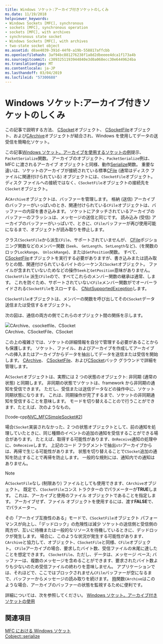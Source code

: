 ```yaml
---
title: Windows ソケット:アーカイブ付きソケットのしくみ
ms.date: 11/19/2018
helpviewer_keywords:
- Windows Sockets [MFC], synchronous
- sockets [MFC], synchronous operation
- sockets [MFC], with archives
- synchronous state socket
- Windows Sockets [MFC], with archives
- two-state socket object
ms.assetid: d8ae4039-391d-44f0-a19b-558817affcbb
ms.openlocfilehash: 3af94bc881276238f1a8d2dbeeee4dca1f173a4b
ms.sourcegitcommit: c3093251193944840e3d0a068ecc30e6449624ba
ms.translationtype: MT
ms.contentlocale: ja-JP
ms.lasthandoff: 03/04/2019
ms.locfileid: "57300688"
---
```

# <a name="windows-sockets-how-sockets-with-archives-work"></a>Windows ソケット:アーカイブ付きソケットのしくみ

この記事で説明する方法、 [CSocket](../mfc/reference/csocket-class.md)オブジェクト、 [CSocketFile](../mfc/reference/csocketfile-class.md)オブジェクト、および[CArchive](../mfc/reference/carchive-class.md)オブジェクトが結合され、Windows を使用してデータの送受信を簡略化ソケット。

この記事[Windows ソケット。アーカイブを使用するソケットの例](../mfc/windows-sockets-example-of-sockets-using-archives.md)提示、`PacketSerialize`関数。 アーカイブのオブジェクト、`PacketSerialize`例は、MFC に渡されるアーカイブ オブジェクトと同様、動作[Serialize](../mfc/reference/cobject-class.md#serialize)関数。 重要な違いは、ソケットのアーカイブが接続されている標準[CFile](../mfc/reference/cfile-class.md) (通常はディスク ファイルに関連付けられている) オブジェクトには、`CSocketFile`オブジェクト。 ディスク ファイルへの接続ではなく、`CSocketFile`オブジェクトの接続先を`CSocket`オブジェクト。

A`CArchive`オブジェクトは、バッファーを管理します。 格納 (送信) アーカイブのバッファーがいっぱいのとき、関連付けられている`CFile`オブジェクトは、バッファーの内容を書き込みます。 ソケットにアタッチされているアーカイブのバッファーのフラッシュは、メッセージの送信と同じです。 読み込み (受信) アーカイブのバッファーがいっぱいで、ときに、`CFile`バッファーが再び使用可能になるまで、オブジェクトが読み取りを停止します。

クラス`CSocketFile`から派生`CFile`、サポートされていませんが、 [CFile](../mfc/reference/cfile-class.md)ポジショニング関数などのメンバー関数 (`Seek`、 `GetLength`、`SetLength`など)、(を関数のロック`LockRange`、 `UnlockRange`)、または`GetPosition`関数。 すべて、 [CSocketFile](../mfc/reference/csocketfile-class.md)オブジェクトを実行する必要がありますが、書き込みまたは読み取りとの間、関連付けられているバイトのシーケンス`CSocket`オブジェクト。 ファイルが含まれていないためなどの操作`Seek`と`GetPosition`意味がありません。 `CSocketFile` 派生`CFile`ので、すべてこれらのメンバー関数の継承は通常、します。 これを防ぐため、サポートされていない`CFile`メンバー関数がでオーバーライドされる`CSocketFile`をスローする、 [CNotSupportedException](../mfc/reference/cnotsupportedexception-class.md)します。

`CSocketFile`オブジェクトは、メンバーの関数を呼び出してその`CSocket`データ送信または受信するオブジェクト。

次の図は、通信の両方の側でこれらのオブジェクト間の関係を示します。

![CArchive、csocketfile、CSocket](../mfc/media/vc38ia1.gif "CArchive、csocketfile、CSocket") <br/>
CArchive、CSocketFile、CSocket

この上の複雑さでは、ソケットの詳細情報を自分で管理する必要があることからも保護します。 ソケット、ファイル、およびアーカイブを作成してアーカイブへの挿入またはアーカイブからデータを抽出してデータを送信または受信を開始します。 [CArchive](../mfc/reference/carchive-class.md)、 [CSocketFile](../mfc/reference/csocketfile-class.md)、および[CSocket](../mfc/reference/csocket-class.md)バック グラウンドで詳細を管理します。

A`CSocket`オブジェクトは、実際には 2 つの状態のオブジェクト: 非同期 (通常の状態) と同期します。 非同期の状態でソケットは、framework から非同期の通知を受信できます。 ただし、受信または送信データなどの操作中に、ソケット同期状態になります。 これは、同期操作が完了するまで、ソケットの非同期通知を受信することを意味します。 モードを切り替えることので行うことができます、たとえば、次のようなもの。

[!code-cpp[NVC_MFCSimpleSocket#2](../mfc/codesnippet/cpp/windows-sockets-how-sockets-with-archives-work_1.cpp)]

場合`CSocket`実装されなかった、2 つの状態オブジェクトとして、前の通知を処理していたときに、同じ種類のイベントの追加の通知を受信することができる場合があります。 たとえば、取得する可能性があります、`OnReceive`通知の処理中に、`OnReceive`します。 上記のコード フラグメントで抽出`str`アーカイブからは、再帰で生じる可能性があります。 状態を切り替えることで`CSocket`追加の通知を防止することで再帰を防止します。 一般的な規則には、通知内での通知はありません。

> [!NOTE]
> A`CSocketFile`なし (制限あり) ファイルとしても使用できます、`CArchive`オブジェクト。 既定で、`CSocketFile`コンス トラクターの*で*パラメーターが**TRUE**します。 これは、アーカイブと使用のファイル オブジェクトであることを指定します。 アーカイブせず、ファイル オブジェクトを使用するには、渡す**FALSE**で、*で*パラメーター。

その「アーカイブ互換性のある」モードで、`CSocketFile`オブジェクト パフォーマンスが向上し、「デッドロック」の危険性は減少 ソケットの送信側と受信側の両方が、互いに待機または一般的なリソースを待機しているときに、デッドロックが発生します。 場合に、このような状況が発生する可能性があります、`CArchive`と協力して、オブジェクト、`CSocketFile`と同様、`CFile`オブジェクト。 `CFile`アーカイブの場合、要求したバイト数、受信ファイルの末尾に達したことを想定できます。 `CSocketFile`、ただし、データは、メッセージ ベース; バッファーは、複数のメッセージを含めることができます、要求されたバイト数よりも少ないのため受信ファイルの終わりを意味しません。 アプリケーションでは、それほどで、ここではブロックされません`CFile`バッファーが空になるまで、バッファーからメッセージの読み取りを続けます。 [時](../mfc/reference/carchive-class.md#isbufferempty)関数`CArchive`はこのような場合、アーカイブのバッファーの状態を監視するために便利です。

詳細については、次を参照してください。 [Windows ソケット。アーカイブ付きソケットの使用](../mfc/windows-sockets-using-sockets-with-archives.md)

## <a name="see-also"></a>関連項目

[MFC における Windows ソケット](../mfc/windows-sockets-in-mfc.md)<br/>
[Cobject::serialize](../mfc/reference/cobject-class.md#serialize)
